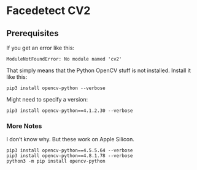 # Facedetect CV2

## Prerequisites

If you get an error like this:

	ModuleNotFoundError: No module named 'cv2'

That simply means that the Python OpenCV stuff is not installed. Install it like this:

	pip3 install opencv-python --verbose

Might need to specify a version:

	pip3 install opencv-python==4.1.2.30 --verbose

### More Notes

I don’t know why. But these work on Apple Silicon.

	pip3 install opencv-python==4.5.5.64 --verbose
	pip3 install opencv-python==4.8.1.78 --verbose
	python3 -m pip install opencv-python	
